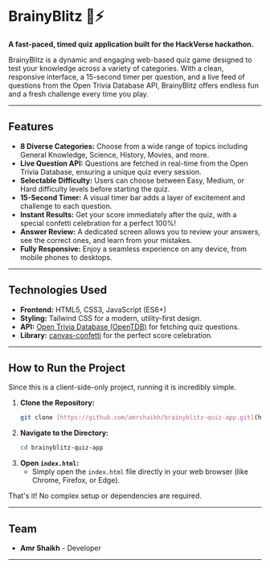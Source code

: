 # BrainyBlitz 🧠⚡

**A fast-paced, timed quiz application built for the HackVerse hackathon.**

BrainyBlitz is a dynamic and engaging web-based quiz game designed to test your knowledge across a variety of categories. With a clean, responsive interface, a 15-second timer per question, and a live feed of questions from the Open Trivia Database API, BrainyBlitz offers endless fun and a fresh challenge every time you play.

---

## Features

* **8 Diverse Categories:** Choose from a wide range of topics including General Knowledge, Science, History, Movies, and more.
* **Live Question API:** Questions are fetched in real-time from the Open Trivia Database, ensuring a unique quiz every session.
* **Selectable Difficulty:** Users can choose between Easy, Medium, or Hard difficulty levels before starting the quiz.
* **15-Second Timer:** A visual timer bar adds a layer of excitement and challenge to each question.
* **Instant Results:** Get your score immediately after the quiz, with a special confetti celebration for a perfect 100%!
* **Answer Review:** A dedicated screen allows you to review your answers, see the correct ones, and learn from your mistakes.
* **Fully Responsive:** Enjoy a seamless experience on any device, from mobile phones to desktops.

---

## Technologies Used

* **Frontend:** HTML5, CSS3, JavaScript (ES6+)
* **Styling:** Tailwind CSS for a modern, utility-first design.
* **API:** [Open Trivia Database (OpenTDB)](https://opentdb.com/) for fetching quiz questions.
* **Library:** [canvas-confetti](https://github.com/catdad/canvas-confetti) for the perfect score celebration.

---

## How to Run the Project

Since this is a client-side-only project, running it is incredibly simple.

1.  **Clone the Repository:**
    ```bash
    git clone [https://github.com/amrshaikh/brainyblitz-quiz-app.git](https://github.com/amrshaikh/brainyblitz-quiz-app.git)
    ```
2.  **Navigate to the Directory:**
    ```bash
    cd brainyblitz-quiz-app
    ```
3.  **Open `index.html`:**
    * Simply open the `index.html` file directly in your web browser (like Chrome, Firefox, or Edge).

That's it! No complex setup or dependencies are required.

---

## Team

* **Amr Shaikh** - Developer 

---
